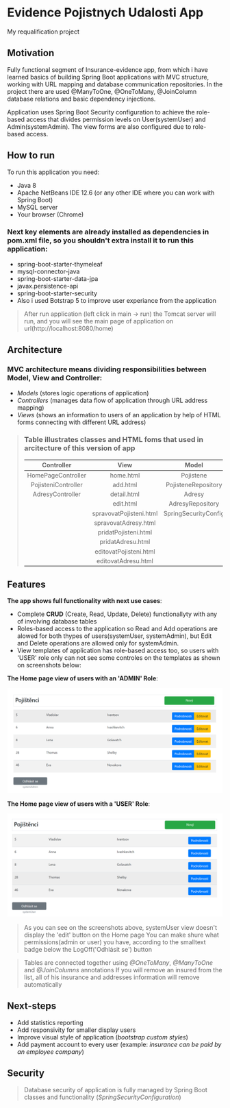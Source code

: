 # Evidence Pojistnych Udalosti App
My requalification project



## Motivation

Fully functional segment of Insurance-evidence app, from which i have learned basics of building Spring Boot applications with MVC structure, working with URL mapping and database communication repositories. In the project there are used @ManyToOne, @OneToMany, @JoinColumn database relations and basic dependency injections. 

Application uses Spring Boot Security configuration to achieve the role-based access that divides permission levels on User(systemUser) and Admin(systemAdmin). The view forms are also configured due to role-based access.



## How to run

To run this application you need:

- Java 8
- Apache NetBeans IDE 12.6 (or any other IDE where you can work with Spring Boot)
- MySQL server
- Your browser (Chrome)



### Next key elements are already installed as dependencies in pom.xml file, so you shouldn't extra install it to run this application:

- spring-boot-starter-thymeleaf
- mysql-connector-java
- spring-boot-starter-data-jpa
- javax.persistence-api
- spring-boot-starter-security
- Also i used Botstrap 5 to improve user experiance from the application

> 
> After run application (left click in main -> run) the Tomcat server will run, and you will see the main page of application on url(http://localhost:8080/home)
> 



## Architecture

### MVC architecture means dividing responsibilities between Model, View and Controller:

- *Models* (stores logic operations of application)
- *Controllers* (manages data flow of application through URL address mapping)
- *Views* (shows an information to users of an application by help of HTML forms connecting with different URL address)


> ### Table illustrates classes and HTML foms that used in arcitecture of this version of app
> 
> | **Controller** | **View** | **Model** |
> | :-----------: | :-----: | :-------: |
> | HomePageController | home.html | Pojistene |
> | PojisteniController | add.html | PojisteneRepository |
> | AdresyController | detail.html | Adresy |
> | | edit.html | AdresyRepository |
> | | spravovatPojisteni.html | SpringSecurityConfig |
> | | spravovatAdresy.html | |
> | | pridatPojisteni.html | |
> | | pridatAdresu.html | |
> | | editovatPojisteni.html | |
> | | editovatAdresu.html | |



## Features

**The app shows full functionality with next use cases**:

- Complete **CRUD** (Create, Read, Update, Delete) functionallyty with any of involving database tables 
- Roles-based access to the application so Read and Add operations are alowed for both thypes of users(systemUser, systemAdmin), but Edit and Delete operations are allowed only for systemAdmin.
- View templates of application has role-based access too, so users with 'USER' role only can not see some controles on the templates as shown on screenshots below:

**The Home page view of users with an 'ADMIN' Role**:

![HomePage 'ADMIN' view](/screenshots/systemAdminView.png)

**The Home page view of users with a 'USER' Role**:

![HomePage 'USER' view](/screenshots/systemUserView.png)


> As you can see on the screenshots above, systemUser view doesn't display the 'edit' button on the Home page
> You can make shure what permissions(admin or user) you have, according to the smalltext badge below the LogOff('Odhlásit se') button


> Tables are connected together using *@OneToMany*, *@ManyToOne* and *@JoinColumns* annotations
> If you will remove an insured from the list, all of his insurance and addresses information will remove automatically


## Next-steps

- Add statistics reporting
- Add responsivity for smaller display users
- Improve visual style of application (*bootstrap custom styles*)
- Add payment account to every user (example: *insurance can be paid by an employee company*)




## Security

> Database security of application is fully managed by Spring Boot classes and functionality (*SpringSecurityConfiguration*)

